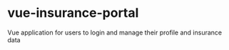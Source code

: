 # vue-insurance-portal
Vue application for users to login and manage their profile and insurance data
